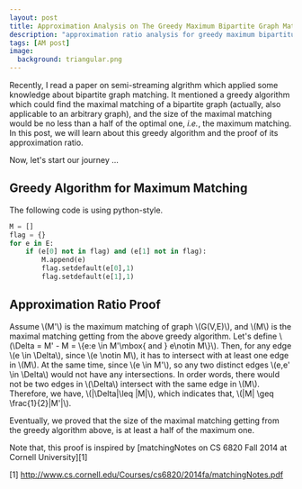 ```yaml
---
layout: post
title: Approximation Analysis on The Greedy Maximum Bipartite Graph Matching
description: "approximation ratio analysis for greedy maximum bipartitue graph matching"
tags: [AM post]
image:
  background: triangular.png
---
```


Recently, I read a paper on semi-streaming algrithm which applied some knowledge about bipartite graph matching. It mentioned a greedy algorithm which could find the maximal matching of a bipartite graph (actually, also applicable to an arbitrary graph), and the size of the maximal matching would be no less than a half of the optimal one, _i.e._, the maximum matching. In this post, we will learn about this greedy algorithm and the proof of its approximation ratio.


Now, let's start our journey ...

## Greedy Algorithm for Maximum Matching
The following code is using python-style.

```python
M = []
flag = {}
for e in E:
	if (e[0] not in flag) and (e[1] not in flag):  
        M.append(e)      
        flag.setdefault(e[0],1)       
        flag.setdefault(e[1],1)       
```

## Approximation Ratio Proof

Assume \\(M'\\) is the maximum matching of graph \\(G(V,E)\\), and \\(M\\) is the maximal matching getting from the above greedy algorithm. Let's define \\(\Delta = M' - M = \\{e:e \in M'\mbox{ and } e\notin M\\}\\). Then, for any edge \\(e \in \Delta\\), since \\(e \notin M\\), it has to intersect with at least one edge in \\(M\\). At the same time, since \\(e \in M'\\), so any two distinct edges \\(e,e' \in \Delta\\) would not have any intersections. In order words, there would not be two edges in \\(\Delta\\) intersect with the same edge in \\(M\\). Therefore, we have, \\(|\Delta|\leq |M|\\), which indicates that, \\(|M| \geq \frac{1}{2}|M'|\\).

Eventually, we proved that the size of the maximal matching getting from the greedy algorithm above, is at least a half of the maximum one.



Note that, this proof is inspired by [matchingNotes on CS 6820 Fall 2014 at Cornell University][1]

[1] http://www.cs.cornell.edu/Courses/cs6820/2014fa/matchingNotes.pdf 
  


